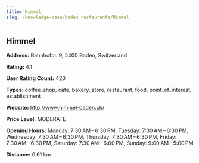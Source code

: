 ```yaml
---
title: Himmel
slug: /knowledge-base/baden_restaurants/Himmel
---
```


## Himmel

**Address:** Bahnhofpl. 9, 5400 Baden, Switzerland

**Rating:** 4.1

**User Rating Count:** 420

**Types:** coffee_shop, cafe, bakery, store, restaurant, food, point_of_interest, establishment

**Website:** http://www.himmel-baden.ch/

**Price Level:** MODERATE

**Opening Hours:** Monday: 7:30 AM – 6:30 PM, Tuesday: 7:30 AM – 6:30 PM, Wednesday: 7:30 AM – 6:30 PM, Thursday: 7:30 AM – 6:30 PM, Friday: 7:30 AM – 6:30 PM, Saturday: 7:30 AM – 6:00 PM, Sunday: 9:00 AM – 5:00 PM

**Distance:** 0.61 km